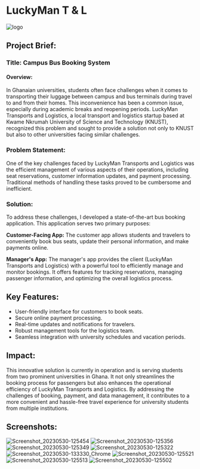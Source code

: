 
# LuckyMan T & L 

![logo](https://github.com/Awesomewsdm/LuckyMan-Mobile-App/assets/88857387/c12ea378-f4c8-42b4-bc02-251cdd0699a8)


## Project Brief:

### Title: Campus Bus Booking System

#### Overview:

In Ghanaian universities, students often face challenges when it comes to transporting their luggage between campus and bus terminals during travel to and from their homes. This inconvenience has been a common issue, especially during academic breaks and reopening periods. LuckyMan Transports and Logistics, a local transport and logistics startup based at Kwame Nkrumah University of Science and Technology (KNUST), recognized this problem and sought to provide a solution not only to KNUST but also to other universities facing similar challenges.

### Problem Statement:

One of the key challenges faced by LuckyMan Transports and Logistics was the efficient management of various aspects of their operations, including seat reservations, customer information updates, and payment processing. Traditional methods of handling these tasks proved to be cumbersome and inefficient.

### Solution:

To address these challenges, I developed a state-of-the-art bus booking application. This application serves two primary purposes:

**Customer-Facing App:** The customer app allows students and travelers to conveniently book bus seats, update their personal information, and make payments online.

**Manager's App:** The manager's app provides the client (LuckyMan Transports and Logistics) with a powerful tool to efficiently manage and monitor bookings. It offers features for tracking reservations, managing passenger information, and optimizing the overall logistics process.

## Key Features:

- User-friendly interface for customers to book seats.
- Secure online payment processing.
- Real-time updates and notifications for travelers.
- Robust management tools for the logistics team.
- Seamless integration with university schedules and vacation periods.

## Impact:

This innovative solution is currently in operation and is serving students from two prominent universities in Ghana. It not only streamlines the booking process for passengers but also enhances the operational efficiency of LuckyMan Transports and Logistics. By addressing the challenges of booking, payment, and data management, it contributes to a more convenient and hassle-free travel experience for university students from multiple institutions.

## Screenshots:
![Screenshot_20230530-125454](https://github.com/Awesomewsdm/LuckyMan-Mobile-App/assets/88857387/431c93b3-1165-4a88-807b-eba38a696f34)
![Screenshot_20230530-125356](https://github.com/Awesomewsdm/LuckyMan-Mobile-App/assets/88857387/363cb701-8556-4924-bb06-13324dc4e6bd)
![Screenshot_20230530-125349](https://github.com/Awesomewsdm/LuckyMan-Mobile-App/assets/88857387/5afd3d28-00c2-4292-b6d0-c81e2bfead38)
![Screenshot_20230530-125322](https://github.com/Awesomewsdm/LuckyMan-Mobile-App/assets/88857387/31cd429e-806e-42e3-93c5-c956384872ae)
![Screenshot_20230530-133330_Chrome](https://github.com/Awesomewsdm/LuckyMan-Mobile-App/assets/88857387/408e7de2-cde8-4be2-bdb2-f246c7d34fd9)
![Screenshot_20230530-125521](https://github.com/Awesomewsdm/LuckyMan-Mobile-App/assets/88857387/1a62fc4d-8d67-4cea-9f66-6ffb9cc31e68)
![Screenshot_20230530-125513](https://github.com/Awesomewsdm/LuckyMan-Mobile-App/assets/88857387/1af07c90-9da7-4630-ba44-4d67de7e60f4)
![Screenshot_20230530-125502](https://github.com/Awesomewsdm/LuckyMan-Mobile-App/assets/88857387/8e3264a2-ad8d-48bf-a6b1-2e45d30c7bac)


